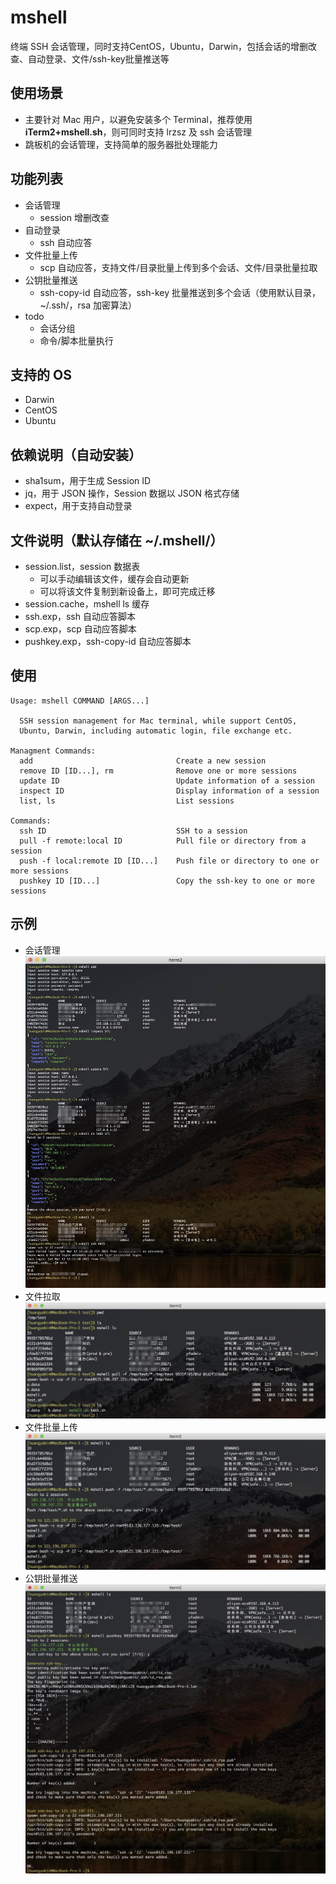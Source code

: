 # mshell
终端 SSH 会话管理，同时支持CentOS，Ubuntu，Darwin，包括会话的增删改查、自动登录、文件/ssh-key批量推送等

## 使用场景
- 主要针对 Mac 用户，以避免安装多个 Terminal，推荐使用**iTerm2+mshell.sh**，则可同时支持 lrzsz 及 ssh 会话管理
- 跳板机的会话管理，支持简单的服务器批处理能力

## 功能列表
- 会话管理
  - session 增删改查
- 自动登录
  - ssh 自动应答
- 文件批量上传
  - scp 自动应答，支持文件/目录批量上传到多个会话、文件/目录批量拉取
- 公钥批量推送
  - ssh-copy-id 自动应答，ssh-key 批量推送到多个会话（使用默认目录，~/.ssh/，rsa 加密算法）
- todo
  - 会话分组
  - 命令/脚本批量执行

## 支持的 OS
 - Darwin
 - CentOS
 - Ubuntu

## 依赖说明（自动安装）
- sha1sum，用于生成 Session ID
- jq，用于 JSON 操作，Session 数据以 JSON 格式存储
- expect，用于支持自动登录

## 文件说明（默认存储在 ~/.mshell/）
- session.list，session 数据表
  - 可以手动编辑该文件，缓存会自动更新
  - 可以将该文件复制到新设备上，即可完成迁移
- session.cache，mshell ls 缓存
- ssh.exp，ssh 自动应答脚本
- scp.exp，scp 自动应答脚本
- pushkey.exp，ssh-copy-id 自动应答脚本

## 使用
```shell
Usage: mshell COMMAND [ARGS...]

  SSH session management for Mac terminal, while support CentOS,
  Ubuntu, Darwin, including automatic login, file exchange etc.

Managment Commands:
  add                                Create a new session
  remove ID [ID...], rm              Remove one or more sessions
  update ID                          Update information of a session
  inspect ID                         Display information of a session
  list, ls                           List sessions

Commands:
  ssh ID                             SSH to a session
  pull -f remote:local ID            Pull file or directory from a session
  push -f local:remote ID [ID...]    Push file or directory to one or more sessions
  pushkey ID [ID...]                 Copy the ssh-key to one or more sessions
```

## 示例
- 会话管理
![会话管理](https://github.com/goindow/mshell/blob/main/example/session-management.png)
- 文件拉取
![文件拉取](https://github.com/goindow/mshell/blob/main/example/pull.png)
- 文件批量上传
![文件批量上传](https://github.com/goindow/mshell/blob/main/example/push.png)
- 公钥批量推送
![公钥批量推送](https://github.com/goindow/mshell/blob/main/example/pushkey.png)
